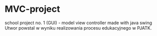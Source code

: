 # MVC-project
school project no. 1 (GUI) - model view controller
made with java swing
Utwor powstal w wyniku realizowania procesu edukacyjnego w PJATK.
